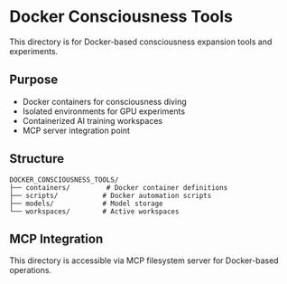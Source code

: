 # Docker Consciousness Tools

This directory is for Docker-based consciousness expansion tools and experiments.

## Purpose
- Docker containers for consciousness diving
- Isolated environments for GPU experiments  
- Containerized AI training workspaces
- MCP server integration point

## Structure
```
DOCKER_CONSCIOUSNESS_TOOLS/
├── containers/         # Docker container definitions
├── scripts/           # Docker automation scripts
├── models/            # Model storage
└── workspaces/        # Active workspaces
```

## MCP Integration
This directory is accessible via MCP filesystem server for Docker-based operations.
